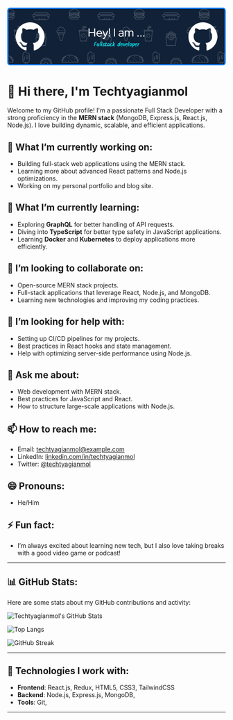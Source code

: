 ![Header](./github-header-image.png)

# 👋 Hi there, I'm Techtyagianmol

Welcome to my GitHub profile! I'm a passionate Full Stack Developer with a strong proficiency in the **MERN stack** (MongoDB, Express.js, React.js, Node.js). I love building dynamic, scalable, and efficient applications. 

## 🔭 What I’m currently working on:
- Building full-stack web applications using the MERN stack.
- Learning more about advanced React patterns and Node.js optimizations.
- Working on my personal portfolio and blog site.

## 🌱 What I’m currently learning:
- Exploring **GraphQL** for better handling of API requests.
- Diving into **TypeScript** for better type safety in JavaScript applications.
- Learning **Docker** and **Kubernetes** to deploy applications more efficiently.

## 👯 I’m looking to collaborate on:
- Open-source MERN stack projects.
- Full-stack applications that leverage React, Node.js, and MongoDB.
- Learning new technologies and improving my coding practices.

## 🤔 I’m looking for help with:
- Setting up CI/CD pipelines for my projects.
- Best practices in React hooks and state management.
- Help with optimizing server-side performance using Node.js.

## 💬 Ask me about:
- Web development with MERN stack.
- Best practices for JavaScript and React.
- How to structure large-scale applications with Node.js.
  
## 📫 How to reach me:
- Email: techtyagianmol@example.com
- LinkedIn: [linkedin.com/in/techtyagianmol](https://linkedin.com/in/techtyagianmol)
- Twitter: [@techtyagianmol](https://twitter.com/techtyagianmol)

## 😄 Pronouns:
- He/Him

## ⚡ Fun fact:
- I’m always excited about learning new tech, but I also love taking breaks with a good video game or podcast!

---

## 📊 GitHub Stats:

Here are some stats about my GitHub contributions and activity:

<!-- GitHub Stats Card -->
![Techtyagianmol's GitHub Stats](https://github-readme-stats.vercel.app/api?username=techtyagianmol&show_icons=true&theme=radical&count_private=true)

<!-- Most Used Languages -->
![Top Langs](https://github-readme-stats.vercel.app/api/top-langs/?username=techtyagianmol&layout=compact&theme=radical)

<!-- Commit streak -->
![GitHub Streak](https://github-readme-streak-stats.herokuapp.com/?user=techtyagianmol&theme=radical)

---

## 🚀 Technologies I work with:
- **Frontend**: React.js, Redux, HTML5, CSS3, TailwindCSS
- **Backend**: Node.js, Express.js, MongoDB,
- **Tools**: Git,

---




